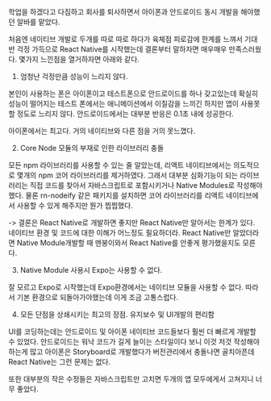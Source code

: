 학업을 하겠다고 다짐하고 회사를 퇴사하면서 아이폰과 안드로이드 동시 개발을 해야했던 알바를 맡았다.

처음엔 네이티브 개발로 두개를 따로 따로 하다가 육체점 피로감에 한계를 느껴서 기대 반 걱정 가득으로 React Native를 시작했는데 결론부터 말하자면 매우매우 만족스러웠다. 몇가지 느낀점을 열거하자면 아래와 같다.

1. 엄청난 걱정만큼 성능이 느리지 않다.

본인이 사용하는 폰은 아이폰이고 테스트폰으로 안드로이드를 하나 갖고있는데 확실히 성능이 떨어지는 테스트 폰에서는 애니메이션에서 이질감을 느끼긴 하지만 앱이 사용못할 정도로 느리지 않다. 안드로이드에서는 대부분 반응은 0.1초 내에 성공한다.

아이폰에서는 최고다. 거의 네이티브와 다른 점을 거의 못느꼈다.

2. Core Node 모듈의 부재로 인한 라이브러리 충돌

모든 npm 라이브러리를 사용할 수 있는 줄 알았는데, 리액트 네이티브에서는 의도적으로 몇개의 npm 코어 라이브러리를 제거하였다. 그래서 대부분 심화기능이 되는 라이브러리는 직접 코드를 찾아서 자바스크립트로 포함시키거나 Native Modules로 작성해야 했다. 물론 rn-nodeify 같은 패키지를 설치하면 코어 라이브러리를 리액트 네이티브에서 사용할 수 있게 해주지만 뭔가 찝찝했다.

-> 결론은 React Native로 개발하면 좋지만 React Native만 알아서는 한계가 있다. 네이티브 환경 및 코드에 대한 이해가 어느정도 필요하더라. React Native만 알았더라면 Native Module개발할 때 멘붕이와서 React Native를 안좋게 평가했을지도 모른다.

3. Native Module 사용시 Expo는 사용할 수 없다.

잘 모르고 Expo로 시작했는데 Expo환경에서는 네이티브 모듈을 사용할 수 없다. 따라서 기본 환경으로 되돌아가야했는데 이게 조금 고통스럽다.

4. 모든 단점을 상쇄시키는 최고의 장점. 유지보수 및 UI개발의 편리함

UI를 코딩하는데는 안드로이드 및 아이폰 네이티브 코드들보다 훨씬 더 빠르게 개발할 수 있었다. 안드로이드는 워낙 코드가 길게 늘이는 스타일이다 보니 이것 저것 작성해야 하는게 많고 아이폰은 Storyboard로 개발했다가 버전관리에서 충돌나면 골치아픈데 React Native는 그런 문제는 없다.

또한 대부분의 작은 수정들은 자바스크립트만 고치면 두개의 앱 모두에게서 고쳐지니 너무 좋았다.